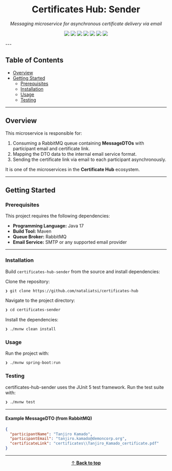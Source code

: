 <h1 align="center">Certificates Hub: Sender</h1>

<p align="center"><em>Messaging microservice for asynchronous certificate delivery via email</em></p>

<p align="center">
  <img src="https://img.shields.io/badge/Status-In%20Testing-4CAF50?style=flat">
  <img src="https://img.shields.io/badge/Java-17-4CAF50?style=flat&logo=java&logoColor=white">
  <img src="https://img.shields.io/badge/Spring%20Boot-3.x-4CAF50?style=flat&logo=spring-boot&logoColor=white">
  <img src="https://img.shields.io/badge/RabbitMQ-Queue-4CAF50?style=flat&logo=rabbitmq&logoColor=white">
  <img src="https://img.shields.io/badge/REST%20API-Design-4CAF50?style=flat&logo=OpenAPI-Initiative&logoColor=white">
  <img src="https://img.shields.io/badge/JUnit5-Test-4CAF50?style=flat&logo=junit5&logoColor=white">
  <img src="https://img.shields.io/badge/Maven-Build-4CAF50?style=flat&logo=apache-maven&logoColor=white">
</p>
---

## Table of Contents

- [Overview](#overview)
- [Getting Started](#getting-started)
    - [Prerequisites](#prerequisites)
    - [Installation](#installation)
    - [Usage](#usage)
    - [Testing](#testing)

---

## Overview

This microservice is responsible for:

1. Consuming a RabbitMQ queue containing **MessageDTOs** with participant email and certificate link.
2. Mapping the DTO data to the internal email service format.
3. Sending the certificate link via email to each participant asynchronously.

It is one of the microservices in the **Certificate Hub** ecosystem.

---

## Getting Started

### Prerequisites

This project requires the following dependencies:

- **Programming Language:** Java 17
- **Build Tool:** Maven
- **Queue Broker:** RabbitMQ
- **Email Service:** SMTP or any supported email provider

---

### Installation

Build `certificates-hub-sender` from the source and install dependencies:

Clone the repository:

```bash
❯ git clone https://github.com/nataliatsi/certificates-hub
````

Navigate to the project directory:

```bash
❯ cd certificates-sender
```

Install the dependencies:

```bash
❯ ./mvnw clean install
```

### Usage

Run the project with:

```bash
❯ ./mvnw spring-boot:run
```

### Testing

certificates-hub-sender uses the JUnit 5 test framework. Run the test suite with:

```bash
❯ ./mvnw test
```

---

#### Example MessageDTO (from RabbitMQ)

```json
{
  "participantName": "Tanjiro Kamado",
  "participantEmail": "tanjiro.kamado@demoncorp.org",
  "certificateLink": "certificates\\Tanjiro_Kamado_certificate.pdf"
}
```

---

<div align="center">

[↑ **Back to top**](#certificates-hub-sender)

</div>
